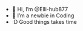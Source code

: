 - 👋 Hi, I’m @Elli-hub877
- 👀 I’m a newbie in Coding
- :D  Good things takes time 
<!---
Elli-hub877/Elli-hub877 is a ✨ special ✨ repository because its `README.md` (this file) appears on your GitHub profile.
You can click the Preview link to take a look at your changes.
--->
